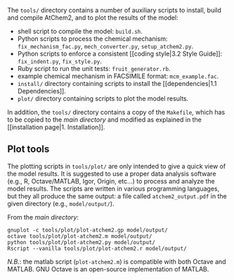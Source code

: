 The `tools/` directory contains a number of auxiliary scripts to install, build and compile AtChem2, and to plot the results of the model:

* shell script to compile the model: `build.sh`.
* Python scripts to process the chemical mechanism: `fix_mechanism_fac.py`, `mech_converter.py`, `setup_atchem2.py`.
* Python scripts to enforce a consistent [[coding style|3.2 Style Guide]]: `fix_indent.py`, `fix_style.py`.
* Ruby script to run the unit tests: `fruit_generator.rb`.
* example chemical mechanism in FACSIMILE format: `mcm_example.fac`.
* `install/` directory containing scripts to install the [[dependencies|1.1 Dependencies]].
* `plot/` directory containing scripts to plot the model results.

In addition, the `tools/` directory contains a copy of the `Makefile`, which has to be copied to the _main directory_ and modified as explained in the [[installation page|1. Installation]].

## Plot tools

The plotting scripts in `tools/plot/` are only intended to give a quick view of the model results. It is suggested to use a proper data analysis software (e.g., R, Octave/MATLAB, Igor, Origin, etc...) to process and analyze the model results. The scripts are written in various programming languages, but they all produce the same output: a file called `atchem2_output.pdf` in the given directory (e.g., `model/output/`).

From the _main directory_:

    gnuplot -c tools/plot/plot-atchem2.gp model/output/
    octave tools/plot/plot-atchem2.m model/output/
    python tools/plot/plot-atchem2.py model/output/
    Rscript --vanilla tools/plot/plot-atchem2.r model/output/

_N.B._: the matlab script (`plot-atchem2.m`) is compatible with both Octave and MATLAB. GNU Octave is an open-source implementation of MATLAB.

